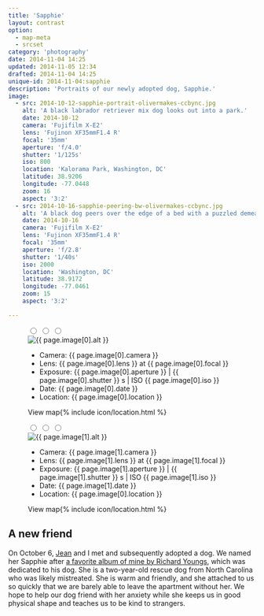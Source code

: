 ```yaml
---
title: 'Sapphie'
layout: contrast
option:
  - map-meta
  - srcset
category: 'photography'
date: 2014-11-04 14:25
updated: 2014-11-05 12:34
drafted: 2014-11-04 14:25
unique-id: 2014-11-04:sapphie
description: 'Portraits of our newly adopted dog, Sapphie.'
image:
  - src: 2014-10-12-sapphie-portrait-olivermakes-ccbync.jpg
    alt: 'A black labrador retriever mix dog looks out into a park.'
    date: 2014-10-12
    camera: 'Fujifilm X-E2'
    lens: 'Fujinon XF35mmF1.4 R'
    focal: '35mm'
    aperture: 'f/4.0'
    shutter: '1/125s'
    iso: 800
    location: 'Kalorama Park, Washington, DC'
    latitude: 38.9206
    longitude: -77.0448
    zoom: 16
    aspect: '3:2'
  - src: 2014-10-16-sapphie-peering-bw-olivermakes-ccbync.jpg
    alt: 'A black dog peers over the edge of a bed with a puzzled demeanor.'
    date: 2014-10-16
    camera: 'Fujifilm X-E2'
    lens: 'Fujinon XF35mmF1.4 R'
    focal: '35mm'
    aperture: 'f/2.8'
    shutter: '1/40s'
    iso: 2000
    location: 'Washington, DC'
    latitude: 38.9172
    longitude: -77.0461
    zoom: 15
    aspect: '3:2'

---
```


<figure class="wide">
  <input type="radio" role="radio" name="shift0" class="shift-back" id="shift-back0">
  <input type="radio" role="radio" name="shift0" class="shift-overlay" id="shift-overlay0">
  <input type="radio" role="radio" name="shift0" class="shift-map" id="shift-map0">
  <div class="container map-background" id="i0">
    <img
      src="{{ site.image-url }}/{{ page.image[0].src }}" 
      sizes="{{ site.wide-sizes }}"
      srcset="{% for srcset1440 in site.srcset1440 %}{{ site.image-url }}/{{ site.srcset1440[forloop.index0] }}/{{ page.image[0].src }} {{ site.srcset1440[forloop.index0] }}w{% if forloop.last == false %}, {% endif %}{% endfor %}"
       alt="{{ page.image[0].alt }}"
    >
    <label for="shift-back0" class="shift-back-label"></label>
    <label for="shift-overlay0" class="shift-overlay-label"></label>
    <div class="photo-meta overlay">
      <div class="camera-icon {% if page.image[0].camera contains 'iPhone 5S' %}icon-iphone5s{% elsif page.image[0].camera contains 'X-E2' %}icon-fxe2{% endif %}"></div>
      <ul class="camera-details">
        <li>Camera: {{ page.image[0].camera }}</li>
        <li>Lens: {{ page.image[0].lens }} at {{ page.image[0].focal }}</li>
        <li>Exposure: {{ page.image[0].aperture }} | {{ page.image[0].shutter }} s | ISO {{ page.image[0].iso }}</li>
        <li>Date: {{ page.image[0].date }}</li>
        <li>Location: {{ page.image[0].location }}</li>
      </ul>
      <label for="shift-map0" class="shift-map-label">View map{% include icon/location.html %}</label>
    </div>
  </div>
</figure>

<figure class="wide">
  <input type="radio" role="radio" name="shift1" class="shift-back" id="shift-back1">
  <input type="radio" role="radio" name="shift1" class="shift-overlay" id="shift-overlay1">
  <input type="radio" role="radio" name="shift1" class="shift-map" id="shift-map1">
  <div class="container map-background" id="i1">
    <img
      src="{{ site.image-url }}/{{ page.image[1].src }}" 
      sizes="{{ site.wide-sizes }}"
      srcset="{% for srcset1440 in site.srcset1440 %}{{ site.image-url }}/{{ site.srcset1440[forloop.index0] }}/{{ page.image[1].src }} {{ site.srcset1440[forloop.index0] }}w{% if forloop.last == false %}, {% endif %}{% endfor %}"
       alt="{{ page.image[1].alt }}"
    >
    <label for="shift-back1" class="shift-back-label"></label>
    <label for="shift-overlay1" class="shift-overlay-label"></label>
    <div class="photo-meta overlay">
      <div class="camera-icon {% if page.image[0].camera contains 'iPhone 5S' %}icon-iphone5s{% elsif page.image[0].camera contains 'X-E2' %}icon-fxe2{% endif %}"></div>
      <ul class="camera-details">
        <li>Camera: {{ page.image[1].camera }}</li>
        <li>Lens: {{ page.image[1].lens }} at {{ page.image[1].focal }}</li>
        <li>Exposure: {{ page.image[1].aperture }} | {{ page.image[1].shutter }} s | ISO {{ page.image[1].iso }}</li>
        <li>Date: {{ page.image[1].date }}</li>
        <li>Location: {{ page.image[0].location }}</li>
      </ul>
      <label for="shift-map1" class="shift-map-label">View map{% include icon/location.html %}</label>
    </div>
  </div>
</figure>

<section class="essay">
  <h2>A new friend</h2>
  <p>On <time datetime="2014-10-06">October 6</time>, <a href="http://jeancflanagan.com">Jean</a> and I met and subsequently adopted a dog. We named her Sapphie after <a href="http://www.jagjaguwar.com/onesheet.php?cat=JAG019">a favorite album of mine by Richard Youngs</a>, which was dedicated to his dog. She is a two-year-old rescue dog from North Carolina who was likely mistreated. She is warm and friendly, and she attached to us so quickly that we are barely able to leave the apartment without her. We hope to help our dog friend with her anxiety while she keeps us in good physical shape and teaches us to be kind to strangers.</p>
</section>
